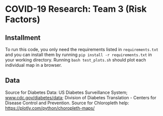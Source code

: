 # COVID-19 Research: Team 3 (Risk Factors) #

## Installment ##

To run this code, you only need the requirements listed in `requirements.txt` and you can install them by running `pip install -r requirements.txt` in your working directory. Running `bash test_plots.sh` should plot each individual map in a browser.

## Data ##

Source for Diabetes Data: US Diabetes Surveillance System; www.cdc.gov/diabetes/data; Division of Diabetes Translation - Centers for Disease Control and Prevention.
Source for Chloropleth help: https://plotly.com/python/choropleth-maps/
